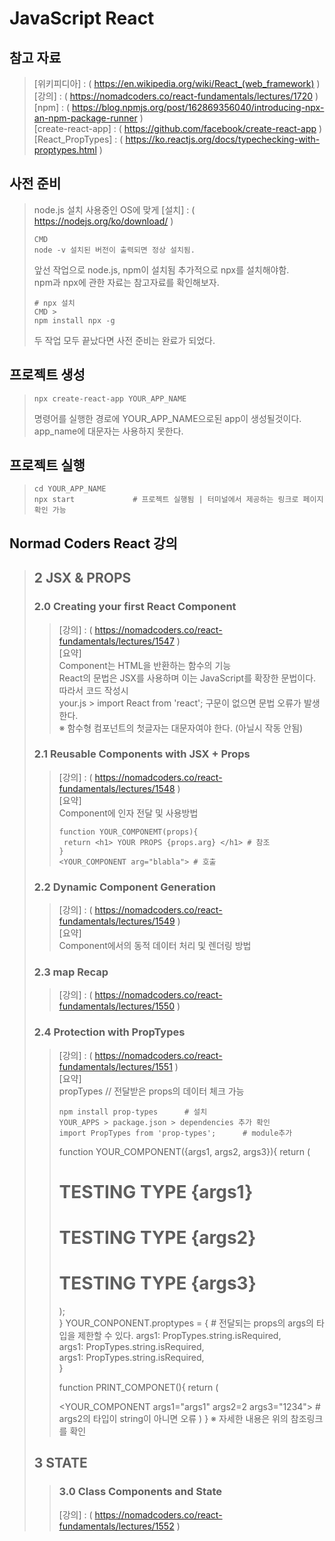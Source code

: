 # JavaScript React

## 참고 자료
> [위키피디아] : ( https://en.wikipedia.org/wiki/React_(web_framework) )    
> [강의] : ( https://nomadcoders.co/react-fundamentals/lectures/1720 )    
> [npm] : ( https://blog.npmjs.org/post/162869356040/introducing-npx-an-npm-package-runner )   
> [create-react-app] : ( https://github.com/facebook/create-react-app )   
> [React_PropTypes] : ( https://ko.reactjs.org/docs/typechecking-with-proptypes.html )
 
## 사전 준비
> node.js 설치
> 사용중인 OS에 맞게 [설치] : ( https://nodejs.org/ko/download/ )   
> ```
> CMD
> node -v 설치된 버전이 출력되면 정상 설치됨. 
> ```
>    
> 앞선 작업으로 node.js, npm이 설치됨 추가적으로 npx를 설치해야함.   
> npm과 npx에 관한 자료는 참고자료를 확인해보자.   
> ```
> # npx 설치
> CMD > 
> npm install npx -g 
> ```
> 두 작업 모두 끝났다면 사전 준비는 완료가 되었다.   

## 프로젝트 생성
> ```
> npx create-react-app YOUR_APP_NAME
> ```
> 명령어를 실행한 경로에 YOUR_APP_NAME으로된 app이 생성될것이다.    
> app_name에 대문자는 사용하지 못한다.   

## 프로젝트 실행
> ```
> cd YOUR_APP_NAME 
> npx start             # 프로젝트 실행됨 | 터미널에서 제공하는 링크로 페이지 확인 가능
> ```

## Normad Coders React 강의
> ## 2 JSX & PROPS
> ### 2.0 Creating your first React Component
>> [강의] : ( https://nomadcoders.co/react-fundamentals/lectures/1547 )   
>> [요약]   
>> Component는 HTML을 반환하는 함수의 기능   
>> React의 문법은 JSX를 사용하며 이는 JavaScript를 확장한 문법이다.   
>> 따라서 코드 작성시    
>> your.js > import React from 'react'; 구문이 없으면 문법 오류가 발생한다.   
>> ※ 함수형 컴포넌트의 첫글자는 대문자여야 한다. (아닐시 작동 안됨)    
>
> ### 2.1 Reusable Components with JSX + Props
>> [강의] : ( https://nomadcoders.co/react-fundamentals/lectures/1548 )   
>> [요약]   
>> Component에 인자 전달 및 사용방법   
>> ```
>> function YOUR_COMPONEMT(props){   
>>  return <h1> YOUR PROPS {props.arg} </h1> # 참조   
>> }   
>> <YOUR_COMPONENT arg="blabla"> # 호출   
>> ```   
>   
> ### 2.2 Dynamic Component Generation
>> [강의] : ( https://nomadcoders.co/react-fundamentals/lectures/1549 )   
>> [요약]   
>> Component에서의 동적 데이터 처리 및 렌더링 방법
>
> ### 2.3 map Recap
>> [강의] : ( https://nomadcoders.co/react-fundamentals/lectures/1550 )   
>
> ### 2.4 Protection with PropTypes
>> [강의] : ( https://nomadcoders.co/react-fundamentals/lectures/1551 )   
>> [요약]   
>> propTypes    //  전달받은 props의 데이터 체크 가능   
>> ```
>> npm install prop-types      # 설치
>> YOUR_APPS > package.json > dependencies 추가 확인
>> import PropTypes from 'prop-types';      # module추가
>> ```   
>> function YOUR_COMPONENT({args1, args2, args3}){
>>      return (
>>         <h1>TESTING TYPE {args1} </h1> 
>>         <h1>TESTING TYPE {args2} </h1> 
>>         <h1>TESTING TYPE {args3} </h1> 
>>  );    
>> }
>> YOUR_CONPONENT.proptypes = {                 # 전달되는 props의 args의 타입을 제한할 수 있다.
>>  args1: PropTypes.string.isRequired,    
>>  args1: PropTypes.string.isRequired,    
>>  args1: PropTypes.string.isRequired,    
>> }
>>
>> function PRINT_COMPONET(){
>>    return (
>>        <div>
>>          <YOUR_COMPONENT args1="args1" args2=2 args3="1234">         # args2의 타입이 string이 아니면 오류
>>    )
>> }
>> ※ 자세한 내용은 위의 참조링크를 확인   
>
> ## 3 STATE
>> ### 3.0 Class Components and State
>> [강의] : ( https://nomadcoders.co/react-fundamentals/lectures/1552 )